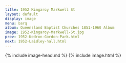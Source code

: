 ```yaml
---
title: 1952 Kingaroy Markwell St
layout: default
display: image
menu: barq
album: Queensland Baptist Churches 1851-1960 Album
image: 1952-Kingaroy-Markwell-St.jpg
prev: 1952-Kedron-Gordon-Park.html
next: 1952-Laidley-hall.html
---
```

{% include image-head.md %}
{% include image.html %}
